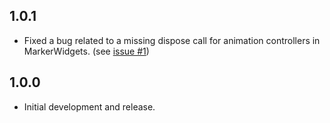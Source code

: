 ## 1.0.1

* Fixed a bug related to a missing dispose call for animation controllers in MarkerWidgets.  (see [issue #1](https://github.com/jbadger3/google_maps_marker_widgets/issues/1))

## 1.0.0

* Initial development and release.